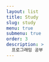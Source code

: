 ```yaml
---
layout: list
title: Study
slug: study
menu: true
submenu: true
order: 3
description: >
  프로그래밍 공부
---
```

